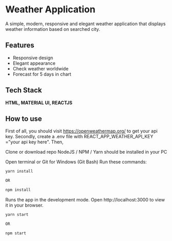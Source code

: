 
# Weather Application

A simple, modern, responsive and elegant weather application that displays weather information based on searched city.


## Features

- Responsive design
- Elegant appearance
- Check weather worldwide
- Forecast for 5 days in chart


## Tech Stack

**HTML, MATERIAL UI, REACTJS**


## How to use

First of all, you should visit https://openweathermap.org/ to get your api key. Secondly, create a .env file with REACT_APP_WEATHER_API_KEY ="your api key here". Then,

Clone or download repo NodeJS / NPM / Yarn should be installed in your PC

Open terminal or Git for Windows (Git Bash) Run these commands:

```bash
yarn install

OR

npm install
```

Runs the app in the development mode. Open http://localhost:3000 to view it in your browser.

```bash
yarn start

OR

npm start
```

    